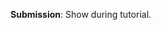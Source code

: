 <panel type="danger" header="`W6.4a` Can explain/identify sequence diagrams :star:" expanded no-close>
  <include src="../../book/uml/sequenceDiagrams/introduction/full.md" boilerplate />
</panel>

<!-- ==================================================================================================== -->

<panel type="danger" header="`W6.4b` Can interpret sequence diagrams with basic notation :star:" expanded no-close>
  <include src="../../book/uml/sequenceDiagrams/basic/full.md" boilerplate />
<!-- TODO: add evidence -->
</panel>

<!-- ==================================================================================================== -->

<panel type="danger" header="`W6.4c` Can interpret sequence diagrams with loops :star:" expanded no-close>
  <include src="../../book/uml/sequenceDiagrams/loops/full.md" boilerplate />
<!-- TODO: add evidence -->
</panel>

<!-- ==================================================================================================== -->  

<panel type="danger" header="`W6.4d` Can interpret sequence diagrams with object creation :star:" expanded no-close>
  <include src="../../book/uml/sequenceDiagrams/objectCreation/full.md" boilerplate />
<!-- TODO: add evidence -->
</panel>

<!-- ==================================================================================================== -->

<panel type="danger" header="`W6.4e` Can interpret sequence diagrams with minimal notation :star:" expanded no-close>
  <include src="../../book/uml/sequenceDiagrams/minimalNotation/full.md" boilerplate />
<!-- TODO: add evidence -->
</panel>

<!-- ==================================================================================================== -->

<panel type="warning" header="`W6.4f` Can draw basic sequence diagrams :star::star:" expanded no-close>
  <include src="../../book/modeling/modelingBehaviors/sequenceDiagramsBasic/full.md" boilerplate />
  <panel header=":dart: Evidence" expanded>

<include src="../../book/modeling/modelingBehaviors/sequenceDiagramsBasic/q-essay-drawSequenceDiagramForPerson.md" />

**Submission**: Show during tutorial.

  </panel>
</panel>

